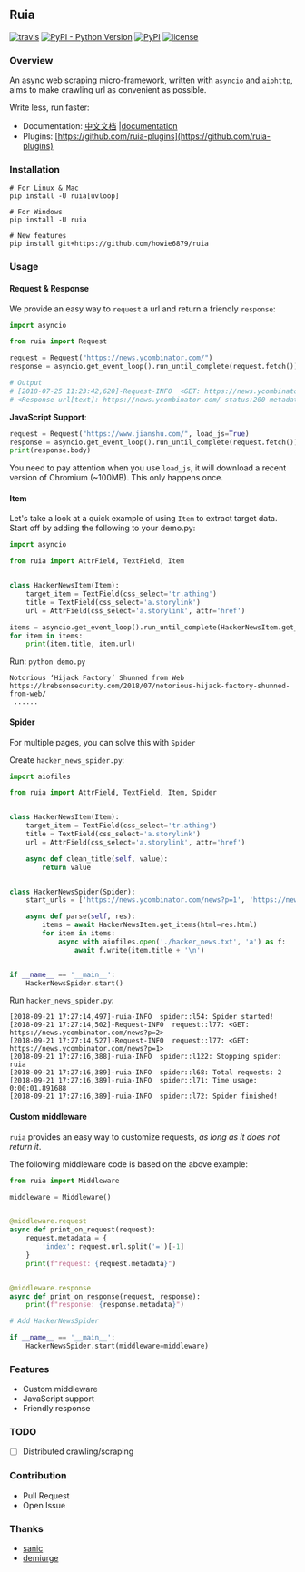 ## Ruia

[![travis](https://travis-ci.org/howie6879/ruia.svg?branch=master)](https://travis-ci.org/howie6879/ruia) [![PyPI - Python Version](https://img.shields.io/pypi/pyversions/ruia.svg)](https://pypi.org/project/ruia/) [![PyPI](https://img.shields.io/pypi/v/ruia.svg)](https://pypi.org/project/ruia/) [![license](https://img.shields.io/github/license/howie6879/ruia.svg)](https://github.com/howie6879/ruia)

### Overview

An async web scraping micro-framework, written with `asyncio` and `aiohttp`, aims to make crawling url as convenient as possible.

Write less, run faster:

- Documentation: [中文文档](https://github.com/howie6879/ruia/blob/master/docs/cn/README.md) |[documentation](https://github.com/howie6879/ruia/blob/master/docs/en/README.md)
- Plugins: [https://github.com/ruia-plugins](https://github.com/ruia-plugins)


### Installation

``` shell
# For Linux & Mac
pip install -U ruia[uvloop]

# For Windows
pip install -U ruia

# New features
pip install git+https://github.com/howie6879/ruia
```

### Usage

#### Request & Response

We provide an easy way to `request` a url and return a friendly `response`:

``` python
import asyncio

from ruia import Request

request = Request("https://news.ycombinator.com/")
response = asyncio.get_event_loop().run_until_complete(request.fetch())

# Output
# [2018-07-25 11:23:42,620]-Request-INFO  <GET: https://news.ycombinator.com/>
# <Response url[text]: https://news.ycombinator.com/ status:200 metadata:{}>
```

**JavaScript Support**:

``` python
request = Request("https://www.jianshu.com/", load_js=True)
response = asyncio.get_event_loop().run_until_complete(request.fetch())
print(response.body)
```

You need to pay attention when you use `load_js`, it will download a recent version of Chromium (~100MB). This only happens once.

#### Item

Let's take a look at a quick example of using `Item` to extract target data. Start off by adding the following to your demo.py:

``` python
import asyncio

from ruia import AttrField, TextField, Item


class HackerNewsItem(Item):
    target_item = TextField(css_select='tr.athing')
    title = TextField(css_select='a.storylink')
    url = AttrField(css_select='a.storylink', attr='href')

items = asyncio.get_event_loop().run_until_complete(HackerNewsItem.get_items(url="https://news.ycombinator.com/"))
for item in items:
    print(item.title, item.url)
```

Run: `python demo.py`

``` shell
Notorious ‘Hijack Factory’ Shunned from Web https://krebsonsecurity.com/2018/07/notorious-hijack-factory-shunned-from-web/
 ......
```

#### Spider

For multiple pages, you can solve this with `Spider`

Create `hacker_news_spider.py`:

``` python
import aiofiles

from ruia import AttrField, TextField, Item, Spider


class HackerNewsItem(Item):
    target_item = TextField(css_select='tr.athing')
    title = TextField(css_select='a.storylink')
    url = AttrField(css_select='a.storylink', attr='href')

    async def clean_title(self, value):
        return value


class HackerNewsSpider(Spider):
    start_urls = ['https://news.ycombinator.com/news?p=1', 'https://news.ycombinator.com/news?p=2']

    async def parse(self, res):
        items = await HackerNewsItem.get_items(html=res.html)
        for item in items:
            async with aiofiles.open('./hacker_news.txt', 'a') as f:
                await f.write(item.title + '\n')


if __name__ == '__main__':
    HackerNewsSpider.start()
```

Run `hacker_news_spider.py`:

``` shell
[2018-09-21 17:27:14,497]-ruia-INFO  spider::l54: Spider started!
[2018-09-21 17:27:14,502]-Request-INFO  request::l77: <GET: https://news.ycombinator.com/news?p=2>
[2018-09-21 17:27:14,527]-Request-INFO  request::l77: <GET: https://news.ycombinator.com/news?p=1>
[2018-09-21 17:27:16,388]-ruia-INFO  spider::l122: Stopping spider: ruia
[2018-09-21 17:27:16,389]-ruia-INFO  spider::l68: Total requests: 2
[2018-09-21 17:27:16,389]-ruia-INFO  spider::l71: Time usage: 0:00:01.891688
[2018-09-21 17:27:16,389]-ruia-INFO  spider::l72: Spider finished!
```

#### Custom middleware

`ruia` provides an easy way to customize requests, *as long as it does not return it*. 

The following middleware code is based on the above example:

``` python
from ruia import Middleware

middleware = Middleware()


@middleware.request
async def print_on_request(request):
    request.metadata = {
        'index': request.url.split('=')[-1]
    }
    print(f"request: {request.metadata}")


@middleware.response
async def print_on_response(request, response):
    print(f"response: {response.metadata}")

# Add HackerNewsSpider

if __name__ == '__main__':
    HackerNewsSpider.start(middleware=middleware)
```

### Features

- Custom middleware
- JavaScript support
- Friendly response

### TODO

- [ ] Distributed crawling/scraping

### Contribution

- Pull Request
- Open Issue

### Thanks

- [sanic](https://github.com/huge-success/sanic)
- [demiurge](https://github.com/matiasb/demiurge)